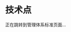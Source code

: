 <script setup>
import { onMounted } from 'vue'
import { useRouter } from 'vitepress'

const router = useRouter()

onMounted(() => {
  // 重定向到管理体系标准页面
  router.go('/tech/management-systems/')
})
</script>

# 技术点

正在跳转到管理体系标准页面...